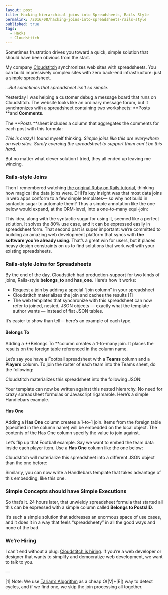 ```yaml
---
layout: post
title: Hacking hierarchical joins into Spreadsheets, Rails Style
permalink: /2016/08/hacking-joins-into-spreadsheets-rails-style
published: true
tags:
  - Hacks
  - Cloudstitch
---
```


Sometimes frustration drives you toward a quick, simple solution that should
have been obvious from the start.

My company [Cloudstitch](https://www.cloudstitch.com/) synchronizes web sites
with spreadsheets. You can build impressively complex sites with zero back-end
infrastructure: just a simple spreadsheet.

*…But sometimes that spreadsheet isn’t so simple*.

Yesterday I was helping a customer debug a message board that runs on
Cloudstitch. The website looks like an ordinary message forum, but it
synchronizes with a spreadsheet containing two worksheets: **Posts **and
**Comments**.

The **Posts **sheet includes a column that aggregates the comments for each post
with this formula:

*This is crazy!* I found myself thinking. *Simple joins like this are everywhere
on web sites. Surely coercing the spreadsheet to support them can’t be this
hard.*

But no matter what clever solution I tried, they all ended up leaving me
wincing.

### Rails-style Joins

Then I remembered watching [the original Ruby on Rails
tutorial](https://www.youtube.com/watch?v=Gzj723LkRJY), thinking how magical the
data joins were. DHH’s key insight was that most data joins in web apps conform
to a few simple templates— so why not build in syntactic sugar to automate them?
Thus a simple annotation like the one below would expand, at the ORM-level, into
a one-to-many equi-join:

This idea, along with the syntactic sugar for using it, seemed like a perfect
solution. It solves the 80% use case, and it can be expressed easily in
spreadsheet form. That second part is super important: we’re committed to
building an amazing web development platform that syncs with **the software
you’re already using**. That’s a great win for users, but it places heavy design
constraints on us to find solutions that work well with your existing
spreadsheets.

### Rails-style Joins for Spreadsheets

By the end of the day, Cloudstitch had production-support for two kinds of
joins, Rails-style **belongs_to** and **has_one**. Here’s how it works:

* Request a join by adding a special “join column” in your spreadsheet
* Cloudstitch materializes the join and caches the results [1]
* The web templates that synchronize with this spreadsheet can now refer to
joined, nested, JSON objects — exactly what the template author wants — instead
of flat JSON tables.

It’s easier to show than tell— here’s an example of each type.

#### Belongs To

Adding a **Belongs To **column creates a 1-to-many join. It places the results
on the foreign table referenced in the column name.

Let’s say you have a Football spreadsheet with a **Teams** column and a
**Players** column. To join the roster of each team into the Teams sheet, do the
following:

Cloudstitch materializes this spreadsheet into the following JSON:

Your template can now be written against this nested hierarchy. No need for
crazy spreadsheet formulas or Javascript rigamarole. Here’s a simple Handlebars
example.

#### Has One

Adding a **Has One** column creates a 1-to-1 join. Items from the foreign table
(specified in the column name) will be embedded on the local object. The
contents of the Has One column specify the value to join against.

Let’s flip up that Football example. Say we want to embed the team data inside
each player item. Use a **Has One** column like the one below:

Cloudstitch will materialize this spreadsheet into a different JSON object than
the one before:

Similarly, you can now write a Handlebars template that takes advantage of this
embedding, like this one.

### Simple Concepts should have Simple Executions

So that’s it. 24 hours later, that unwieldy spreadsheet formula that started all
this can be expressed with a simple column called **Belongs to Posts!ID**.

It’s such a simple solution that addresses an enormous space of use cases, and
it does it in a way that feels “spreadsheety” in all the good ways and none of
the bad.

### We’re Hiring

I can’t end without a plug: [Cloudstitch is
hiring](https://www.cloudstitch.com/hiring). If you’re a web developer or
designer that wants to simplify and democratize web development, we want to talk
to you.

—

[1] Note: We use [Tarjan’s
Algorithm](https://en.wikipedia.org/wiki/Tarjan's_strongly_connected_components_algorithm)
as a cheap O(|V|+|E|) way to detect cycles, and if we find one, we skip the join
processing all together.
